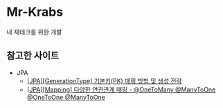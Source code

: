 # Mr-Krabs
내 재테크를 위한 개발


## 참고한 사이트

- JPA
  - [\[JPA\]\[GenerationType\] 기본키(PK) 매핑 방법 및 생성 전략](https://gmlwjd9405.github.io/2019/08/12/primary-key-mapping.html)
  - [\[JPA\]\[Mapping\] 다양한 연관관계 매핑 - @OneToMany @ManyToOne @OneToOne @ManyToOne](https://jyami.tistory.com/21) 
